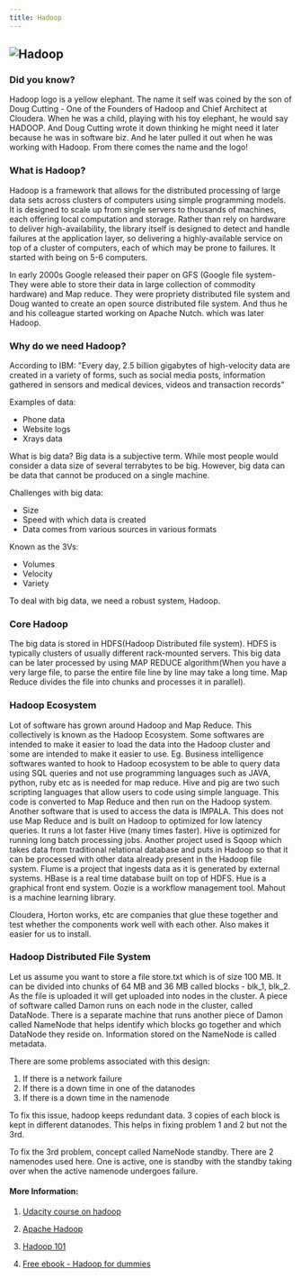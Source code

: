 ```yaml
---
title: Hadoop
---
```

## ![Hadoop](http://2s7gjr373w3x22jf92z99mgm5w-wpengine.netdna-ssl.com/wp-content/uploads/2014/08/Hadoop_logo_2.png)

### Did you know? 
Hadoop logo is a yellow elephant. The name it self was coined by the son of Doug Cutting - One of the Founders of Hadoop and Chief Architect at Cloudera. When he was a child, playing with his toy elephant, he would say HADOOP. And Doug Cutting wrote it down thinking he might need it later because he was in software biz. And he later pulled it out when he was working with Hadoop. From there comes the name and the logo!

### What is Hadoop?

Hadoop is a framework that allows for the distributed processing of large data sets across clusters of computers using simple programming models. It is designed to scale up from single servers to thousands of machines, each offering local computation and storage. Rather than rely on hardware to deliver high-availability, the library itself is designed to detect and handle failures at the application layer, so delivering a highly-available service on top of a cluster of computers, each of which may be prone to failures.  It started with being on 5-6 computers.

In early 2000s Google released their paper on GFS (Google file system- They were able to store their data in large collection of commodity hardware) and Map reduce. They were propriety distributed file system and Doug wanted to create an open source distributed file system. And thus he and his colleague started working on Apache Nutch. which was later Hadoop.

### Why do we need Hadoop?

According to IBM: "Every day, 2.5 billion gigabytes of high-velocity data are created in a variety of forms, such as social media posts, information gathered in sensors and medical devices, videos and transaction records"

Examples of data:
  * Phone data
  * Website logs
  * Xrays data

What is big data?
Big data is a subjective term. While most people would consider a data size of several terrabytes to be big. However, big data can be data that cannot be produced on a single machine.

Challenges with big data:
- Size
- Speed with which data is created
- Data comes from various sources in various formats

Known as the 3Vs:
- Volumes
- Velocity
- Variety

To deal with big data, we need a robust system, Hadoop.

### Core Hadoop

The big data is stored in HDFS(Hadoop Distributed file system). HDFS is typically clusters of usually different rack-mounted servers. This big data can be later processed by using MAP REDUCE algorithm(When you have a very large file, to parse the entire file line by line may take a long time. Map Reduce divides the file into chunks and processes it in parallel). 

### Hadoop Ecosystem

Lot of software has grown around Hadoop and Map Reduce. This collectively is known as the Hadoop Ecosystem. Some softwares are intended to make it easier to load the data into the Hadoop cluster and some are intended to make it easier to use. Eg. Business intelligence softwares wanted to hook to Hadoop ecosystem to be able to query data using SQL queries and not use programming languages such as JAVA, python, ruby etc as is needed for map reduce. Hive and pig are two such scripting languages that allow users to code using simple language. This code is converted to Map Reduce and then run on the Hadoop system.
Another software that is used to access the data is IMPALA. This does not use Map Reduce and is built on Hadoop to optimized for low latency queries. It runs a lot faster Hive (many times faster). Hive is optimized for running long batch processing jobs.
Another project used is Sqoop which takes data from traditional relational database and puts in Hadoop so that it can be processed with other data already present in the Hadoop file system. Flume is a project that ingests data as it is generated by external systems. HBase is a real time database built on top of HDFS. Hue is a graphical front end system. Oozie is a workflow management tool. Mahout is a machine learning library.

Cloudera, Horton works, etc are companies that glue these together and test whether the components work well with each other. Also makes it easier for us to install.

### Hadoop Distributed File System

Let us assume you want to store a file store.txt which is of size 100 MB. It can be divided into chunks of 64 MB and 36 MB called blocks - blk_1, blk_2. As the file is uploaded it will get uploaded into nodes in the cluster. A piece of software called Damon runs on each node in the cluster, called DataNode. There is a separate machine that runs another piece of Damon called NameNode that helps identify which blocks go together and which DataNode they reside on. Information stored on the NameNode is called metadata.

There are some problems associated with this design:
1. If there is a network failure
1. If there is a down time in one of the datanodes
1. If there is a down time in the namenode

To fix this issue, hadoop keeps redundant data. 3 copies of each block is kept in different datanodes. This helps in fixing problem 1 and 2 but not the 3rd.

To fix the 3rd problem, concept called NameNode standby. There are 2 namenodes used here. One is active, one is standby with the standby taking over when the active namenode undergoes failure.

#### More Information:
1. <a href='https://www.udacity.com/course/intro-to-hadoop-and-mapreduce--ud617' target='_blank' rel='nofollow'>Udacity course on hadoop</a>
2. <a href='http://hadoop.apache.org/' target='_blank' rel='nofollow'>Apache Hadoop</a>

3. <a href='https://cognitiveclass.ai/courses/introduction-to-hadoop/' target='_blank' rel='nofollow'>Hadoop 101</a>

4. <a href='https://insidebigdata.com/2015/02/25/free-book-hadoop-dummies/' target='_blank' rel='nofollow'>Free ebook - Hadoop for dummies</a>
